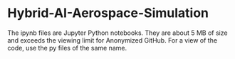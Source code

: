 # Hybrid-AI-Aerospace-Simulation

The ipynb files are Jupyter Python notebooks. They are about 5 MB of size and exceeds the viewing limit for Anonymized GitHub. For a view of the code, use the py files of the same name.
